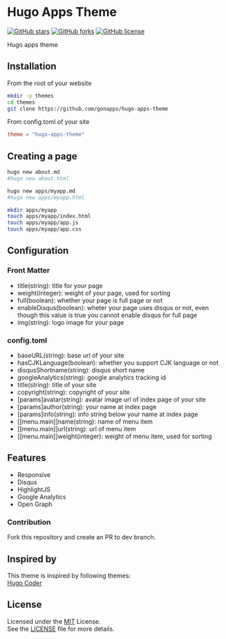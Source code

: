 # Hugo Apps Theme
[![GitHub stars](https://img.shields.io/github/stars/gonapps/hugo-apps-theme.svg?style=flat-square)](https://github.com/gonapps/hugo-apps-theme/stargazers)
[![GitHub forks](https://img.shields.io/github/forks/gonapps/hugo-apps-theme.svg?style=flat-square)](https://github.com/gonapps/hugo-apps-theme/fork)
[![GitHub license](https://img.shields.io/badge/license-MIT-blue.svg?style=flat-square)](https://raw.githubusercontent.com/gonapps/hugo-apps-theme/master/LICENSE.md)

Hugo apps theme

## Installation
From the root of your website
```bash
mkdir -p themes
cd themes
git clone https://github.com/gonapps/hugo-apps-theme
```
From config.toml of your site
```toml
theme = "hugo-apps-theme"
```

## Creating a page
```bash
hugo new about.md
#hugo new about.html
```
```bash
hugo new apps/myapp.md
#hugo new apps/myapp.html
```
```bash
mkdir apps/myapp
touch apps/myapp/index.html
touch apps/myapp/app.js
touch apps/myapp/app.css
```

## Configuration

### Front Matter
- title(string): title for your page
- weight(integer): weight of your page, used for sorting
- full(boolean): whether your page is full page or not
- enableDisqus(boolean): wheter your page uses disqus or not, even though this value is true you cannot enable disqus for full page
- img(string): logo image for your page

### config.toml
- baseURL(string): base url of your site
- hasCJKLanguage(boolean): whether you support CJK language or not
- disqusShortname(string): disqus short name
- googleAnalytics(string): google analytics tracking id
- title(string): title of your site
- copyright(string): copyright of your site
- [params]avatar(string): avatar image url of index page of your site
- [params]author(string): your name at index page
- [params]info(string): info string below your name at index page
- [[menu.main]]name(string): name of menu item
- [[menu.main]]url(string): url of menu item
- [[menu.main]]weight(integer): weight of menu item, used for sorting

## Features
* Responsive
* Disqus
* HighlightJS
* Google Analytics
* Open Graph

### Contribution
Fork this repository and create an PR to dev branch.

## Inspired by
This theme is inspired by following themes:<br/>
[Hugo Coder](https://github.com/luizdepra/hugo-coder)

## License
Licensed under the [MIT](https://opensource.org/licenses/MIT) License.<br/>
See the [LICENSE](https://raw.githubusercontent.com/gonapps/hugo-apps-theme/master/LICENSE.md) file for more details.
